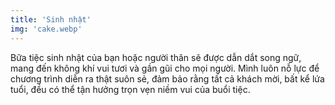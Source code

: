 ```yaml
---
title: 'Sinh nhật'
img: 'cake.webp' 
---
```

Bữa tiệc sinh nhật của bạn hoặc người thân sẽ được dẫn dắt song ngữ, mang đến không khí vui tươi và gần gũi cho mọi người. Mình luôn nỗ lực để chương trình diễn ra thật suôn sẻ, đảm bảo rằng tất cả khách mời, bất kể lứa tuổi, đều có thể tận hưởng trọn vẹn niềm vui của buổi tiệc.
